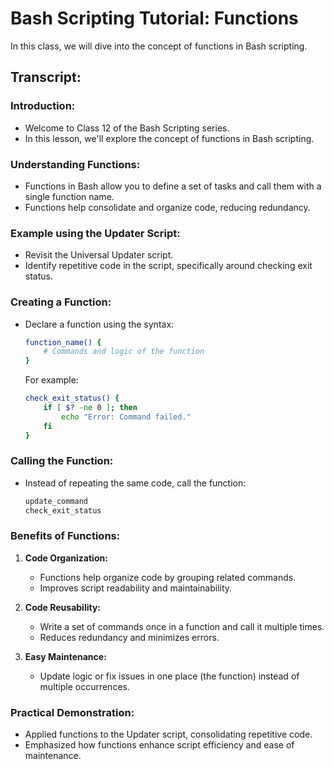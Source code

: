 # Bash Scripting Tutorial: Functions

In this class, we will dive into the concept of functions in Bash scripting.

## Transcript:

### Introduction:
- Welcome to Class 12 of the Bash Scripting series.
- In this lesson, we'll explore the concept of functions in Bash scripting.

### Understanding Functions:
- Functions in Bash allow you to define a set of tasks and call them with a single function name.
- Functions help consolidate and organize code, reducing redundancy.

### Example using the Updater Script:
- Revisit the Universal Updater script.
- Identify repetitive code in the script, specifically around checking exit status.

### Creating a Function:
- Declare a function using the syntax:

  ```bash
  function_name() {
      # Commands and logic of the function
  }
  ```

  For example:

  ```bash
  check_exit_status() {
      if [ $? -ne 0 ]; then
          echo "Error: Command failed."
      fi
  }
  ```

### Calling the Function:
- Instead of repeating the same code, call the function:

  ```bash
  update_command
  check_exit_status
  ```

### Benefits of Functions:
1. **Code Organization:**
   - Functions help organize code by grouping related commands.
   - Improves script readability and maintainability.

2. **Code Reusability:**
   - Write a set of commands once in a function and call it multiple times.
   - Reduces redundancy and minimizes errors.

3. **Easy Maintenance:**
   - Update logic or fix issues in one place (the function) instead of multiple occurrences.

### Practical Demonstration:
- Applied functions to the Updater script, consolidating repetitive code.
- Emphasized how functions enhance script efficiency and ease of maintenance.

